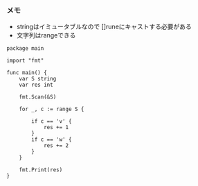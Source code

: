 ### メモ

- stringはイミュータブルなので []runeにキャストする必要がある
- 文字列はrangeできる

```
package main

import "fmt"

func main() {
	var S string
	var res int

	fmt.Scan(&S)

	for _, c := range S {

		if c == 'v' {
			res += 1
		}
		if c == 'w' {
			res += 2
		}
	}

	fmt.Print(res)
}

```